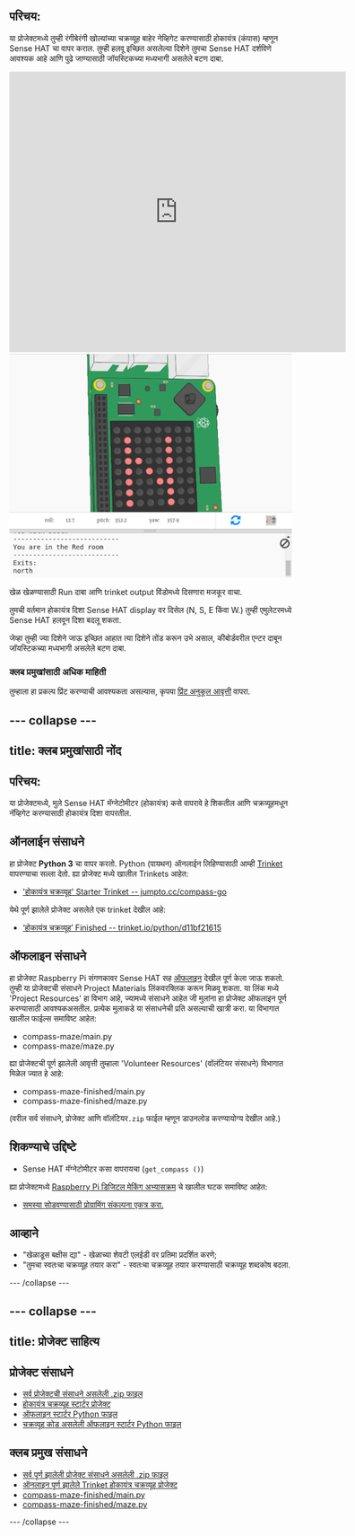 ## परिचय:

या प्रोजेक्टमध्ये तुम्ही रंगीबेरंगी खोल्यांच्या चक्रव्यूह बाहेर नेव्हिगेट करण्यासाठी होकायंत्र (कंपास) म्हणून Sense HAT चा वापर कराल. तुम्ही हलवू इच्छित असलेल्या दिशेने तुमचा Sense HAT दर्शविणे आवश्यक आहे आणि पुढे जाण्यासाठी जॉयस्टिकच्या मध्यभागी असलेले बटण दाबा.

<div class="trinket">
  <iframe src="https://trinket.io/embed/python/0c8cdacd70?outputOnly=true&start=result" width="600" height="500" frameborder="0" marginwidth="0" marginheight="0" allowfullscreen mark="crwd-mark">
</iframe> <img src="images/compass-final.png" />
</div>

खेळ खेळण्यासाठी Run दाबा आणि trinket output विंडोमध्ये दिसणारा मजकूर वाचा.

तुमची वर्तमान होकायंत्र दिशा Sense HAT display वर दिसेल (N, S, E किंवा W.) तुम्ही एमुलेटरमध्ये Sense HAT हलवून दिशा बदलू शकता.

जेव्हा तुम्ही ज्या दिशेने जाऊ इच्छित आहात त्या दिशेने तोंड करून उभे असाल, कीबोर्डवरील एन्टर दाबून जॉयस्टिकच्या मध्यभागी असलेले बटण दाबा.

### क्लब प्रमुखांसाठी अधिक माहिती

तुम्हाला हा प्रकल्प प्रिंट करण्याची आवश्यकता असल्यास, कृपया [प्रिंट अनुकूल आवृत्ती](https://projects.raspberrypi.org/mr-IN/projects/compass-maze/print) वापरा.

--- collapse ---
---
title: क्लब प्रमुखांसाठी नोंद
---

## परिचय:

या प्रोजेक्टमध्ये, मुले Sense HAT मॅग्नेटोमीटर (होकायंत्र) कसे वापरावे हे शिकतील आणि चक्रव्यूहमधून नॅव्हिगेट करण्यासाठी होकायंत्र दिशा वापरतील.

## ऑनलाईन संसाधने

हा प्रोजेक्ट **Python 3** चा वापर करतो. Python (पायथन) ऑनलाईन लिहिण्यासाठी आम्ही [Trinket](https://trinket.io/) वापरण्याचा सल्ला देतो. ह्या प्रोजेक्ट मध्ये खालील Trinkets आहेत:

* ['होकायंत्र चक्रव्यूह' Starter Trinket -- jumpto.cc/compass-go](http://jumpto.cc/compass-go)

येथे पूर्ण झालेले प्रोजेक्ट असलेले एक trinket देखील आहे:

* [‘होकायंत्र चक्रव्यूह’ Finished -- trinket.io/python/d11bf21615](https://trinket.io/python/d11bf21615)

## ऑफलाइन संसाधने

हा प्रोजेक्ट Raspberry Pi संगणकावर Sense HAT सह [ऑफलाइन](https://www.codeclubprojects.org/en-GB/resources/physical-sense-hat/) देखील पूर्ण केला जाऊ शकतो. तुम्ही या प्रोजेक्टची संसाधने Project Materials लिंकवर​ क्लिक करून मिळवू शकता. या लिंक मध्ये 'Project Resources' हा विभाग आहे, ज्यामध्ये संसाधने आहेत जी मुलांना हा प्रोजेक्ट ऑफलाइन पूर्ण करण्यासाठी आवश्यकअसतील. प्रत्येक मुलाकडे या संसाधनेची प्रति असल्याची खात्री करा. या विभागात खालील फाईल्स समाविष्ट आहेत:

* compass-maze/main.py
* compass-maze/maze.py

ह्या प्रोजेक्टची पूर्ण झालेली आवृत्ती तुम्हाला 'Volunteer Resources' (वॉलंटियर संसाधने) विभागात मिळेल ज्यात हे आहे:

* compass-maze-finished/main.py
* compass-maze-finished/maze.py

(वरील सर्व संसाधने, प्रोजेक्ट आणि वॉलंटियर`.zip` फाईल म्हणून डाउनलोड करण्यायोग्य देखील आहे.)

## शिकण्याचे उद्दिष्टे

* Sense HAT मॅग्नेटोमीटर कसा वापरायचा (`get_compass ()`)

ह्या प्रोजेक्टमध्ये [Raspberry Pi डिजिटल मेकिंग अभ्यासक्रम](http://rpf.io/curriculum) चे खालील घटक समाविष्ट आहेत:

* [समस्या सोडवण्यासाठी प्रोग्रामिंग संकल्पना एकत्र करा.](https://www.raspberrypi.org/curriculum/programming/builder)

## आव्हाने

* "खेळाडूस बक्षीस द्या" - खेळाच्या शेवटी एलईडी वर प्रतिमा प्रदर्शित करणे;
* "तुमचा स्वतःचा चक्रव्यूह तयार करा" - स्वतःचा चक्रव्यूह तयार करण्यासाठी चक्रव्यूह शब्दकोष बदला.

--- /collapse ---

--- collapse ---
---
title: प्रोजेक्ट साहित्य
---

## प्रोजेक्ट संसाधने

* [सर्व प्रोजेक्टची संसाधने असलेली .zip फाइल](resources/compass-maze-project-resources.zip)
* [होकायंत्र चक्रव्यूह स्टार्टर प्रोजेक्ट](http://jumpto.cc/compass-go)
* [ऑफलाइन स्टार्टर Python फाइल](resources/compass-maze-main.py)
* [चक्रव्यूह कोड असलेली ऑफलाइन स्टार्टर Python फाइल](resources/compass-maze-maze.py)

## क्लब प्रमुख संसाधने

* [सर्व पूर्ण झालेली प्रोजेक्ट संसाधने असलेली .zip फाइल](resources/compass-maze-volunteer-resources.zip)
* [ऑनलाइन पूर्ण झालेले Trinket होकायंत्र चक्रव्यूह प्रोजेक्ट](https://trinket.io/python/0c8cdacd70)
* [compass-maze-finished/main.py](resources/compass-maze-finished-main.py)
* [compass-maze-finished/maze.py](resources/compass-maze-finished-maze.py)

--- /collapse ---